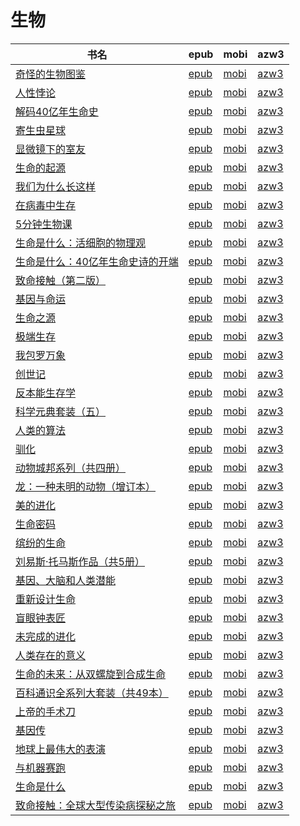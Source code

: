# 生物

| 书名 | epub | mobi | azw3 |
| --- | --- | --- | --- |
| [奇怪的生物图鉴](http://ct.dalanmei.com/f/31084289-771240697-c7aa79) | [epub](http://ct.dalanmei.com/f/31084289-771240697-c7aa79) | [mobi](http://ct.dalanmei.com/f/31084289-771228955-abeeb3) | [azw3](http://ct.dalanmei.com/f/31084289-771232719-c9fed9) |
| [人性悖论](http://ct.dalanmei.com/f/31084289-771240903-1b151c) | [epub](http://ct.dalanmei.com/f/31084289-771240903-1b151c) | [mobi](http://ct.dalanmei.com/f/31084289-771229256-93415a) | [azw3](http://ct.dalanmei.com/f/31084289-771232925-578720) |
| [解码40亿年生命史](http://ct.dalanmei.com/f/31084289-579421846-4167d6) | [epub](http://ct.dalanmei.com/f/31084289-579421846-4167d6) | [mobi](http://ct.dalanmei.com/f/31084289-579415724-3871d2) | [azw3](http://ct.dalanmei.com/f/31084289-579420238-51ac76) |
| [寄生虫星球](http://ct.dalanmei.com/f/31084289-578843425-089246) | [epub](http://ct.dalanmei.com/f/31084289-578843425-089246) | [mobi](http://ct.dalanmei.com/f/31084289-578839041-0f420c) | [azw3](http://ct.dalanmei.com/f/31084289-578841629-3f61c7) |
| [显微镜下的室友](http://ct.dalanmei.com/f/31084289-577383753-5d22a9) | [epub](http://ct.dalanmei.com/f/31084289-577383753-5d22a9) | [mobi](http://ct.dalanmei.com/f/31084289-577375170-5d3ddb) | [azw3](http://ct.dalanmei.com/f/31084289-577384221-ce542e) |
| [生命的起源](http://ct.dalanmei.com/f/31084289-570299101-226cae) | [epub](http://ct.dalanmei.com/f/31084289-570299101-226cae) | [mobi](http://ct.dalanmei.com/f/31084289-570174324-1b212c) | [azw3](http://ct.dalanmei.com/f/31084289-570368302-456d1f) |
| [我们为什么长这样](http://ct.dalanmei.com/f/31084289-570305111-865127) | [epub](http://ct.dalanmei.com/f/31084289-570305111-865127) | [mobi](http://ct.dalanmei.com/f/31084289-570169467-df43bb) | [azw3](http://ct.dalanmei.com/f/31084289-570377032-8f8db2) |
| [在病毒中生存](http://ct.dalanmei.com/f/31084289-570315098-ea62f1) | [epub](http://ct.dalanmei.com/f/31084289-570315098-ea62f1) | [mobi](http://ct.dalanmei.com/f/31084289-570162720-197aff) | [azw3](http://ct.dalanmei.com/f/31084289-570547020-6d4e05) |
| [5分钟生物课](http://ct.dalanmei.com/f/31084289-570271041-f327fe) | [epub](http://ct.dalanmei.com/f/31084289-570271041-f327fe) | [mobi](http://ct.dalanmei.com/f/31084289-570127998-a38207) | [azw3](http://ct.dalanmei.com/f/31084289-571410154-1bbc4c) |
| [生命是什么：活细胞的物理观](http://ct.dalanmei.com/f/31084289-572067697-4f9495) | [epub](http://ct.dalanmei.com/f/31084289-572067697-4f9495) | [mobi](http://ct.dalanmei.com/f/31084289-571731107-6961ab) | [azw3](http://ct.dalanmei.com/f/31084289-572086362-8ca238) |
| [生命是什么：40亿年生命史诗的开端](http://ct.dalanmei.com/f/31084289-572072379-d9a77b) | [epub](http://ct.dalanmei.com/f/31084289-572072379-d9a77b) | [mobi](http://ct.dalanmei.com/f/31084289-571730824-adfe75) | [azw3](http://ct.dalanmei.com/f/31084289-572088768-8c9e8a) |
| [致命接触（第二版）](http://ct.dalanmei.com/f/31084289-572112268-7b9b62) | [epub](http://ct.dalanmei.com/f/31084289-572112268-7b9b62) | [mobi](http://ct.dalanmei.com/f/31084289-571724249-853789) | [azw3](http://ct.dalanmei.com/f/31084289-572116159-346df6) |
| [基因与命运](http://ct.dalanmei.com/f/31084289-572115048-b5f190) | [epub](http://ct.dalanmei.com/f/31084289-572115048-b5f190) | [mobi](http://ct.dalanmei.com/f/31084289-571709875-5e0a3a) | [azw3](http://ct.dalanmei.com/f/31084289-572135961-84bda1) |
| [生命之源](http://ct.dalanmei.com/f/31084289-572115247-42b31f) | [epub](http://ct.dalanmei.com/f/31084289-572115247-42b31f) | [mobi](http://ct.dalanmei.com/f/31084289-571709098-be2102) | [azw3](http://ct.dalanmei.com/f/31084289-572136758-cac5e3) |
| [极端生存](http://ct.dalanmei.com/f/31084289-571804994-a473b7) | [epub](http://ct.dalanmei.com/f/31084289-571804994-a473b7) | [mobi](http://ct.dalanmei.com/f/31084289-571536709-36ae9c) | [azw3](http://ct.dalanmei.com/f/31084289-572195583-462ebc) |
| [我包罗万象](http://ct.dalanmei.com/f/31084289-571815601-399872) | [epub](http://ct.dalanmei.com/f/31084289-571815601-399872) | [mobi](http://ct.dalanmei.com/f/31084289-571546156-c3f7f5) | [azw3](http://ct.dalanmei.com/f/31084289-572197860-d5c74b) |
| [创世记](http://ct.dalanmei.com/f/31084289-571879464-9baa30) | [epub](http://ct.dalanmei.com/f/31084289-571879464-9baa30) | [mobi](http://ct.dalanmei.com/f/31084289-571551925-f67ed8) | [azw3](http://ct.dalanmei.com/f/31084289-572202461-c885a4) |
| [反本能生存学](http://ct.dalanmei.com/f/31084289-571879884-cea0b1) | [epub](http://ct.dalanmei.com/f/31084289-571879884-cea0b1) | [mobi](http://ct.dalanmei.com/f/31084289-571552039-a11d93) | [azw3](http://ct.dalanmei.com/f/31084289-572202487-cb589a) |
| [科学元典套装（五）](http://ct.dalanmei.com/f/31084289-571916314-ce163b) | [epub](http://ct.dalanmei.com/f/31084289-571916314-ce163b) | [mobi](http://ct.dalanmei.com/f/31084289-571557738-3dd697) | [azw3](http://ct.dalanmei.com/f/31084289-572203871-2a7a85) |
| [人类的算法](http://ct.dalanmei.com/f/31084289-571732312-ecdcb0) | [epub](http://ct.dalanmei.com/f/31084289-571732312-ecdcb0) | [mobi](http://ct.dalanmei.com/f/31084289-571621696-ba0e08) | [azw3](http://ct.dalanmei.com/f/31084289-571911316-e92e36) |
| [驯化](http://ct.dalanmei.com/f/31084289-571775297-131c59) | [epub](http://ct.dalanmei.com/f/31084289-571775297-131c59) | [mobi](http://ct.dalanmei.com/f/31084289-571501049-3779d9) | [azw3](http://ct.dalanmei.com/f/31084289-571920191-0beded) |
| [动物城邦系列（共四册）](http://ct.dalanmei.com/f/31084289-571778510-2487e7) | [epub](http://ct.dalanmei.com/f/31084289-571778510-2487e7) | [mobi](http://ct.dalanmei.com/f/31084289-571517839-1fbc66) | [azw3](http://ct.dalanmei.com/f/31084289-571923647-9cd8a3) |
| [龙：一种未明的动物（增订本）](http://ct.dalanmei.com/f/31084289-572127562-d3bffd) | [epub](http://ct.dalanmei.com/f/31084289-572127562-d3bffd) | [mobi](http://ct.dalanmei.com/f/31084289-571594210-eca576) | [azw3](http://ct.dalanmei.com/f/31084289-571984891-64fa1f) |
| [美的进化](http://ct.dalanmei.com/f/31084289-572131760-1f140a) | [epub](http://ct.dalanmei.com/f/31084289-572131760-1f140a) | [mobi](http://ct.dalanmei.com/f/31084289-571593489-053901) | [azw3](http://ct.dalanmei.com/f/31084289-571987049-eb064a) |
| [生命密码](http://ct.dalanmei.com/f/31084289-571812850-392f8f) | [epub](http://ct.dalanmei.com/f/31084289-571812850-392f8f) | [mobi](http://ct.dalanmei.com/f/31084289-571542904-10265e) | [azw3](http://ct.dalanmei.com/f/31084289-572014255-14944b) |
| [缤纷的生命](http://ct.dalanmei.com/f/31084289-571814283-a0bb53) | [epub](http://ct.dalanmei.com/f/31084289-571814283-a0bb53) | [mobi](http://ct.dalanmei.com/f/31084289-571543654-8169d8) | [azw3](http://ct.dalanmei.com/f/31084289-572015119-484955) |
| [刘易斯·托马斯作品（共5册）](http://ct.dalanmei.com/f/31084289-571814531-ef1aa6) | [epub](http://ct.dalanmei.com/f/31084289-571814531-ef1aa6) | [mobi](http://ct.dalanmei.com/f/31084289-571543896-c4ceae) | [azw3](http://ct.dalanmei.com/f/31084289-572015649-d7c2ef) |
| [基因、大脑和人类潜能](http://ct.dalanmei.com/f/31084289-571815412-5cff3e) | [epub](http://ct.dalanmei.com/f/31084289-571815412-5cff3e) | [mobi](http://ct.dalanmei.com/f/31084289-571545527-0a947a) | [azw3](http://ct.dalanmei.com/f/31084289-572017869-2356c8) |
| [重新设计生命](http://ct.dalanmei.com/f/31084289-571833467-20f6a8) | [epub](http://ct.dalanmei.com/f/31084289-571833467-20f6a8) | [mobi](http://ct.dalanmei.com/f/31084289-571549671-6ed353) | [azw3](http://ct.dalanmei.com/f/31084289-572065614-19aba0) |
| [盲眼钟表匠](http://ct.dalanmei.com/f/31084289-571844683-1566f4) | [epub](http://ct.dalanmei.com/f/31084289-571844683-1566f4) | [mobi](http://ct.dalanmei.com/f/31084289-571550357-addb36) | [azw3](http://ct.dalanmei.com/f/31084289-572066604-6ea7ca) |
| [未完成的进化](http://ct.dalanmei.com/f/31084289-571853208-37cb83) | [epub](http://ct.dalanmei.com/f/31084289-571853208-37cb83) | [mobi](http://ct.dalanmei.com/f/31084289-571550813-25c584) | [azw3](http://ct.dalanmei.com/f/31084289-572067288-2b7030) |
| [人类存在的意义](http://ct.dalanmei.com/f/31084289-571910244-c074ef) | [epub](http://ct.dalanmei.com/f/31084289-571910244-c074ef) | [mobi](http://ct.dalanmei.com/f/31084289-571555843-11da95) | [azw3](http://ct.dalanmei.com/f/31084289-572072697-052809) |
| [生命的未来：从双螺旋到合成生命](http://ct.dalanmei.com/f/31084289-571918537-5086cd) | [epub](http://ct.dalanmei.com/f/31084289-571918537-5086cd) | [mobi](http://ct.dalanmei.com/f/31084289-571558813-4866eb) | [azw3](http://ct.dalanmei.com/f/31084289-572075928-f3e97e) |
| [百科通识全系列大套装（共49本）](http://ct.dalanmei.com/f/31084289-571985580-929991) | [epub](http://ct.dalanmei.com/f/31084289-571985580-929991) | [mobi](http://ct.dalanmei.com/f/31084289-571560191-652d64) | [azw3](http://ct.dalanmei.com/f/31084289-572078564-829a31) |
| [上帝的手术刀](http://ct.dalanmei.com/f/31084289-571733637-e55b04) | [epub](http://ct.dalanmei.com/f/31084289-571733637-e55b04) | [mobi](http://ct.dalanmei.com/f/31084289-571584915-c94649) | [azw3](http://ct.dalanmei.com/f/31084289-571849918-9385c9) |
| [基因传](None) | [epub](None) | [mobi](None) | [azw3](None) |
| [地球上最伟大的表演](http://ct.dalanmei.com/f/31084289-571775773-4f561d) | [epub](http://ct.dalanmei.com/f/31084289-571775773-4f561d) | [mobi](http://ct.dalanmei.com/f/31084289-571507358-1e2fd9) | [azw3](http://ct.dalanmei.com/f/31084289-571875967-e47ed0) |
| [与机器赛跑](None) | [epub](None) | [mobi](None) | [azw3](None) |
| [生命是什么](http://ct.dalanmei.com/f/31084289-571783477-ae9ba0) | [epub](http://ct.dalanmei.com/f/31084289-571783477-ae9ba0) | [mobi](http://ct.dalanmei.com/f/31084289-571426401-9ae972) | [azw3](http://ct.dalanmei.com/f/31084289-571884482-723913) |
| [致命接触：全球大型传染病探秘之旅](http://ct.dalanmei.com/f/31084289-571786964-34265f) | [epub](http://ct.dalanmei.com/f/31084289-571786964-34265f) | [mobi](http://ct.dalanmei.com/f/31084289-571453228-02b81c) | [azw3](http://ct.dalanmei.com/f/31084289-571886068-0cc1d8) |

